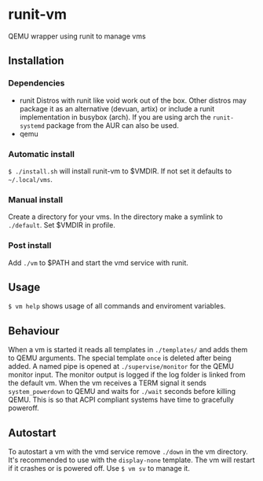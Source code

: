 # runit-vm
QEMU wrapper using runit to manage vms
## Installation
### Dependencies
- runit
Distros with runit like void work out of the box.
Other distros may package it as an alternative (devuan, artix) or include a runit implementation in busybox (arch).
If you are using arch the `runit-systemd` package from the AUR can also be used.
- qemu
### Automatic install
`$ ./install.sh` will install runit-vm to $VMDIR.
If not set it defaults to `~/.local/vms`.
### Manual install
Create a directory for your vms.
In the directory make a symlink to `./default`.
Set $VMDIR in profile.
### Post install
Add `./vm` to $PATH and start the vmd service with runit.
## Usage
`$ vm help` shows usage of all commands and enviroment variables.
## Behaviour
When a vm is started it reads all templates in `./templates/` and adds them to QEMU arguments.
The special template `once` is deleted after being added.
A named pipe is opened at `./supervise/monitor` for the QEMU monitor input.
The monitor output is logged if the log folder is linked from the default vm.
When the vm receives a TERM signal it sends `system_powerdown` to QEMU and waits for `./wait` seconds before killing QEMU.
This is so that ACPI compliant systems have time to gracefully poweroff.
## Autostart
To autostart a vm with the vmd service remove `./down` in the vm directory.
It's recommended to use with the `display-none` template.
The vm will restart if it crashes or is powered off.
Use `$ vm sv` to manage it.
